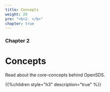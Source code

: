 ```yaml
---
title: Concepts
weight: 20
pre: "<b>2. </b>"
chapter: true
---
```


### Chapter 2

# Concepts

Read about the  core-concepts behind OpenSDS.

{{%children style="h3" description="true" %}}  
